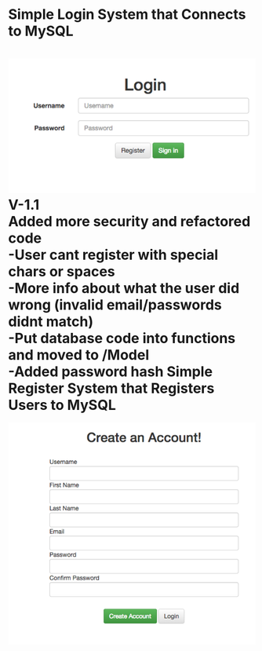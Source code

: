 Simple Login System that Connects to MySQL
==============
<img src="img/i1.png"><br/>
V-1.1 <br/>
Added more security and refactored code<br/>
-User cant register with special chars or spaces<br/>
-More info about what the user did wrong (invalid email/passwords didnt match)<br/>
-Put database code into functions and moved to /Model<br/>
-Added password hash
Simple Register System that Registers Users to MySQL
==============
<img src="img/i2.png">
